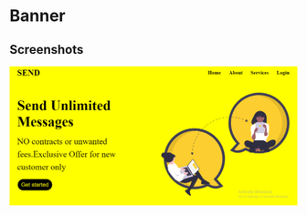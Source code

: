 # Banner

## Screenshots

![App Screenshot](https://github.com/sagarDhuri999/two-div/blob/main/Screenshot%20img.png)
